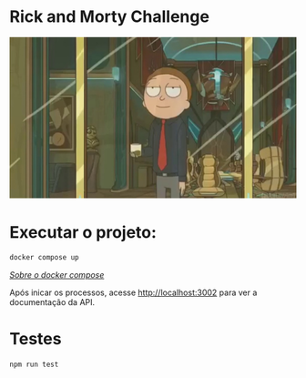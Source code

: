 # Rick and Morty Challenge

![it defies all logic](morty.jpg)

# Executar o projeto:

```bash
docker compose up
```

[_Sobre o docker compose_](https://docs.docker.com/compose/)

Após inicar os processos, acesse [http://localhost:3002](http://localhost:3002) para ver a documentação da API.

# Testes

```bash
npm run test
```
